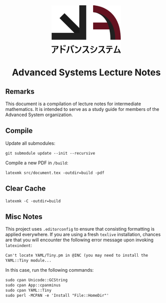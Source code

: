<p align="center">
  <a title="Project Logo">
    <img height="150" style="margin-top:15px" src="https://raw.githubusercontent.com/Advanced-Systems/vector-assets/master/advanced-systems-logo-annotated.svg">
  </a>
</p>

<h1 align="center">Advanced Systems Lecture Notes</h1>

## Remarks

This document is a compilation of lecture notes for intermediate mathematics. It
is intended to serve as a study guide for members of the Advanced System organization.

## Compile

Update all submodules:

```cli
git submodule update --init --recursive
```

Compile a new PDF in `/build`:

```cli
latexmk src/document.tex -outdir=build -pdf
```

## Clear Cache

```cli
latexmk -C -outdir=build
```

## Misc Notes

This project uses `.editorconfig` to ensure that consisting formatting is applied
everywhere. If you are using a fresh `texlive` installation, chances are that you
will encounter the following error message upon invoking `latexindent`:

```cli
Can't locate YAML/Tiny.pm in @INC (you may need to install the YAML::Tiny module...
```

In this case, run the following commands:

```cli
sudo cpan Unicode::GCString
sudo cpan App::cpanminus
sudo cpan YAML::Tiny
sudo perl -MCPAN -e 'Install "File::HomeDir"'
```

